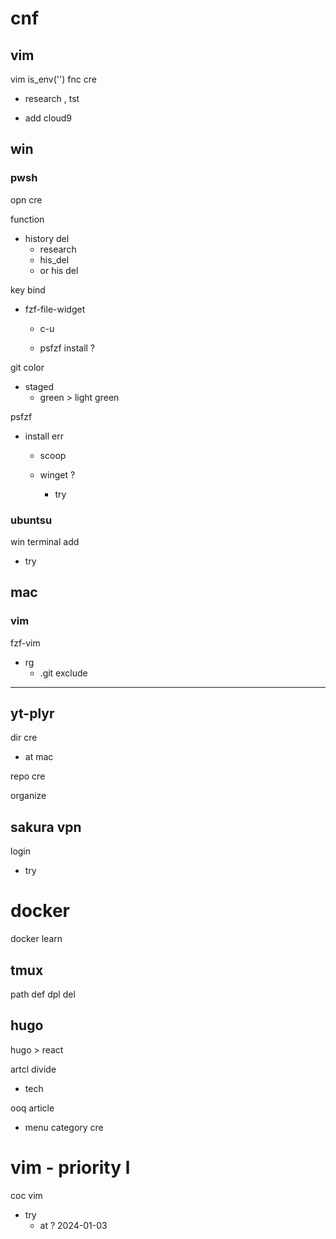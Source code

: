 
# cnf


## vim

vim is_env('') fnc cre

- research , tst


- add cloud9





## win

### pwsh


opn cre


function

- history del
  - research
  - his_del
  - or his del


key bind
- fzf-file-widget
  - c-u

  - psfzf install ?


git color
- staged
  - green > light green


psfzf
- install err
  - scoop

  - winget ?
    - try


### ubuntsu

win terminal add
- try


## mac

### vim

fzf-vim
- rg
  - .git exclude



---

## yt-plyr

dir cre
- at mac

repo cre


organize



## sakura vpn

login
- try


# docker

docker learn


## tmux

path def dpl del


## hugo

hugo > react


artcl divide
- tech


ooq article
- menu category cre


# vim  -  priority l

coc vim
- try
  - at ? 2024-01-03



